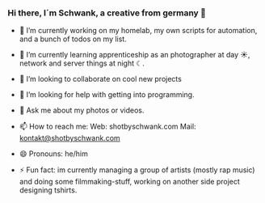 ### Hi there, I´m Schwank, a creative from germany 👋


- 🔭 I’m currently working on
    my homelab, my own scripts for automation, and a bunch of todos on my list.
    
- 🌱 I’m currently learning
    apprenticeship as an photographer at day ☀, network and server things at night ☾.
    
- 👯 I’m looking to collaborate on
    cool new projects
    
- 🤔 I’m looking for help with
    getting into programming.
    
- 💬 Ask me about
    my photos or videos.
    
- 📫 How to reach me: 
    Web: shotbyschwank.com
    Mail: kontakt@shotbyschwank.com
    
- 😄 Pronouns:
    he/him
    
- ⚡ Fun fact:
    im currently managing a group of artists (mostly rap music) and doing some filmmaking-stuff, working on another side project designing tshirts.

